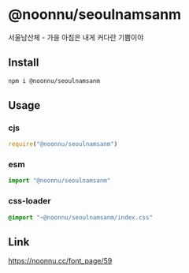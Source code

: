 # @noonnu/seoulnamsanm
서울남산체 - 가을 아침은 내게 커다란 기쁨이야

## Install
```sh
npm i @noonnu/seoulnamsanm
```
## Usage
### cjs
```js
require("@noonnu/seoulnamsanm")
```
### esm
```js
import "@noonnu/seoulnamsanm"
```
### css-loader
```css
@import "~@noonnu/seoulnamsanm/index.css"
```

## Link
https://noonnu.cc/font_page/59